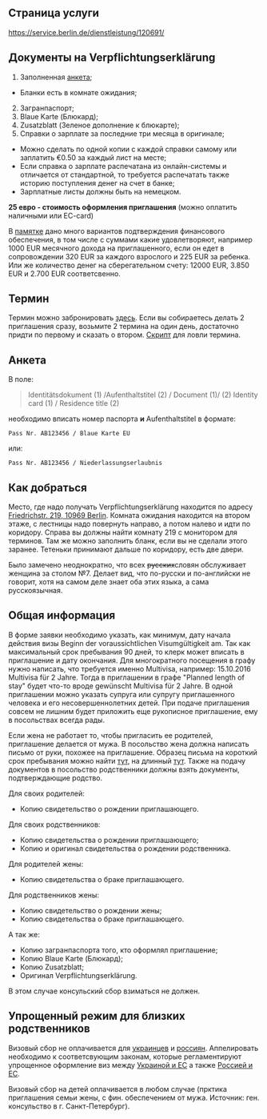 ## Страница услуги
https://service.berlin.de/dienstleistung/120691/

## Документы на Verpflichtungserklärung

1. Заполненная [анкета](https://www.berlin.de/labo/_assets/buergerdienste/angaben_zur_verpflichtungserklaerung.pdf);
  * Бланки есть в комнате ожидания;
2. Загранпаспорт;
3. Blaue Karte (Блюкард);
4. Zusatzblatt (Зеленое дополнение к блюкарте);
5. Справки о зарплате за последние три месяца в оригинале;
  * Можно сделать по одной копии с каждой справки самому или заплатить €0.50 за каждый лист на месте;
  * Если справка о зарплате распечатана из онлайн-системы и отличается от стандартной, то требуется распечатать также историю поступления денег на счет в банке;
  * Зарплатные листы должны быть на немецком.

**25 евро - стоимость оформления приглашения** (можно оплатить наличными или EC-card)

В [памятке](https://www.berlin.de/labo/willkommen-in-berlin/dienstleistungen/service.246503.php/dienstleistung/120691/pdf/) дано много вариантов подтверждения финансового обеспечения, в том числе с суммами какие удовлетворяют, например 1000 EUR месячного дохода на приглашенного, если он едет в сопровождении 320 EUR за каждого взрослого и 225 EUR за ребенка. Или же количество денег на сберегательном счету: 12000 EUR, 3.850 EUR и 2.700 EUR соответсвенно.

## Термин

Термин можно забронировать [здесь](https://service.berlin.de/terminvereinbarung/termin/tag.php?termin=1&dienstleister=121918&anliegen[]=120691&herkunft=1).
Если вы собираетесь делать 2 приглашения сразу, возьмите 2 термина на один день, достаточно придти по первому и сказать о втором.
[Скрипт](https://gist.github.com/globalundo/b0e8f88f110cc54fdb71) для ловли термина.

## Анкета

В поле:

> Identitätsdokument (1) /Aufenthaltstitel (2) / Document (1)/ (2) Identity card (1) / Residence title (2)

необходимо вписать номер паспорта **и** Aufenthaltstitel в формате:

`Pass Nr. AB123456 / Blaue Karte EU`

или:

`Pass Nr. AB123456 / Niederlassungserlaubnis`

## Как добраться

Место, где надо получать Verpflichtungserklärung находится по адресу [Friedrichstr. 219, 10969 Berlin](https://goo.gl/maps/rvUhjXvvmGT2). Комната ожидания находится на втором этаже, с лестницы надо повернуть направо, а потом налево и идти по коридору. Справа вы должны найти комнату 219 с монитором для терминов. Там же можно заполнить бланк, если вы не сделали этого заранее. Тетеньки принимают дальше по коридору, есть две двери.

Было замечено неоднократно, что всех ~~русских~~словян обслуживает женщина за столом №7. Делает вид, что по-русски и по-английски не говорит, хотя на самом деле знает оба этих языка, а сама русскоязычная.

## Общая информация

В форме заявки необходимо указать, как минимум, дату начала действия визы Beginn der voraussichtlichen Visumgültigkeit am.
Так как максимальный срок пребывания 90 дней, то клерк может вписать в приглашение и дату окончания. Для многократного посещения в графу нужно написать, что требуется именно Multivisa, например: 15.10.2016 Multivisa für 2 Jahre. Тогда в приглашении в графе "Planned length of stay" будет что-то вроде gewünscht Multivisa für 2 Jahre.
В одной приглашении можно указать супруга или супругу приглашенного человека и его несовершеннолетних детей.
При подаче приглашения совсем не лишним будет приложить еще рукописное приглашение, ему в посольствах всегда рады.

Если жена не работает то, чтобы пригласить ее родителей, приглашение делается от мужа. В посольство жена должна написать письмо от руки, похожее на приглашение. Образец письма на короткий срок пребывания можно найти [тут](https://github.com/ewgRa/de_faq/blob/master/files/Einladung%20(short%20term).docx?raw=true), на длинный [тут](https://github.com/ewgRa/de_faq/blob/master/files/Einladung%20(long%20term).docx?raw=true).
Также на подачу документов в посольство родственники должны взять документы, подтверждающие родство.

Для своих родителей:
- Копию свидетельство о рождении приглашающего.

Для своих родственников:
- Копию свидетельства о рождении приглашающего;
- Копию и оригинал свидетельства о рождении родственника.

Для родителей жены:
- Копию свидетельства о браке приглашающего.

Для родственников жены:
- Копию свидетельство о рождении жены;
- Копию свидетельства о браке приглашающего.

А так же:
- Копию загранпаспорта того, кто оформлял приглашение;
- Копию Blaue Karte (Блюкард);
- Копию Zusatzblatt;
- Оригинал Verpflichtungserklärung.

В этом случае консульский сбор взиматься не должен.

## Упрощенный режим для близких родственников

Визовый сбор не оплачивается для [украинцев](http://www.kiew.diplo.de/Vertretung/kiew/uk/05/Visa/Antragstellungen/Gebuehr.html) и [россиян](http://www.germania.diplo.de/contentblob/4227270/Daten/4271962/besuchsreisen_nahe_verwandte.pdf). Аппелировать необходимо к соответсвующим законам, которые регламентируют упрощенное оформление виз между [Украиной и ЕС](http://eur-lex.europa.eu/legal-content/DE/TXT/?uri=uriserv:OJ.L_.2007.332.01.0066.01.DEU) а также [Россией и ЕС](http://eur-lex.europa.eu/legal-content/DE/TXT/PDF/?uri=CELEX:22007A0517(01)&from=DE).

Визовый сбор на детей оплачивается в любом случае (прктика приглашения семьи жены, с фин. обеспечением от мужа. Источник: ген. консульство в г. Санкт-Петербург).

